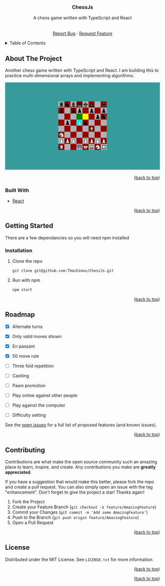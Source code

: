 <div id="top"></div>
<!-- PROJECT LOGO -->
<br />
<div align="center">

<h3 align="center">ChessJs</h3>

  <p align="center">
    A chess game written with TypeScript and React
    <br />
    <br />
    <br />
    <a href="https://github.com/THashimov/ChessJs/issues">Report Bug</a>
    ·
    <a href="https://github.com/THashimov/ChessJs/issues">Request Feature</a>
  </p>
</div>



<!-- TABLE OF CONTENTS -->
<details>
  <summary>Table of Contents</summary>
  <ol>
    <li>
      <a href="#about-the-project">About The Project</a>
      <ul>
        <li><a href="#built-with">Built With</a></li>
      </ul>
    </li>
    <li>
      <a href="#getting-started">Getting Started</a>
      <ul>
        <li><a href="#installation">Installation</a></li>
      </ul>
    </li>
    <li><a href="#roadmap">Roadmap</a></li>
    <li><a href="#contributing">Contributing</a></li>
    <li><a href="#license">License</a></li>
  </ol>
</details>



<!-- ABOUT THE PROJECT -->
## About The Project

Another chess game written with TypeScript and React. I am building this to practice multi-dimensional arrays and implementing algorithms.

![product-screenshot](./screenshot.png)

<p align="right">(<a href="#top">back to top</a>)</p>

### Built With

* [React](https://reactjs.org/)

<p align="right">(<a href="#top">back to top</a>)</p>

<!-- GETTING STARTED -->
## Getting Started

There are a few dependancies so you will need npm installed

### Installation

1. Clone the repo
   ```sh
   git clone git@github.com:THashimov/ChessJs.git
   ```
2. Run with npm
   ```sh
   npm start
   ```
<p align="right">(<a href="#top">back to top</a>)</p>

<!-- ROADMAP -->
## Roadmap

- [X] Alternate turns
- [X] Only valid moves shown
- [X] En passant
- [X] 50 move rule
- [ ] Three fold repetition
- [ ] Castling
- [ ] Pawn promotion
- [ ] Play online against other people
- [ ] Play against the computer
- [ ] Difficulty setting


See the [open issues](https://github.com/THashimov/ChessJs/issues) for a full list of proposed features (and known issues).

<p align="right">(<a href="#top">back to top</a>)</p>

<!-- CONTRIBUTING -->
## Contributing

Contributions are what make the open source community such an amazing place to learn, inspire, and create. Any contributions you make are **greatly appreciated**.

If you have a suggestion that would make this better, please fork the repo and create a pull request. You can also simply open an issue with the tag "enhancement".
Don't forget to give the project a star! Thanks again!

1. Fork the Project
2. Create your Feature Branch (`git checkout -b feature/AmazingFeature`)
3. Commit your Changes (`git commit -m 'Add some AmazingFeature'`)
4. Push to the Branch (`git push origin feature/AmazingFeature`)
5. Open a Pull Request

<p align="right">(<a href="#top">back to top</a>)</p>

<!-- LICENSE -->
## License

Distributed under the MIT License. See `LICENSE.txt` for more information.

<p align="right">(<a href="#top">back to top</a>)</p>

<p align="right">(<a href="#top">back to top</a>)</p>


<!-- MARKDOWN LINKS & IMAGES -->
<!-- https://www.markdownguide.org/basic-syntax/#reference-style-links -->
[contributors-shield]: https://img.shields.io/github/contributors/github_username/repo_name.svg?style=for-the-badge
[contributors-url]: https://github.com/THashimov/ChessJs/graphs/contributors
[forks-shield]: https://img.shields.io/github/forks/github_username/repo_name.svg?style=for-the-badge
[forks-url]: https://github.com/THashimov/ChessJs/network/members
[issues-shield]: https://img.shields.io/github/issues/github_username/repo_name.svg?style=for-the-badge
[issues-url]: https://github.com/THashimov/ChessJs/issues
[license-shield]: https://img.shields.io/github/license/github_username/repo_name.svg?style=for-the-badge
[license-url]: https://github.com/THashimov/ChessJs/blob/main/LICENSE.txt
